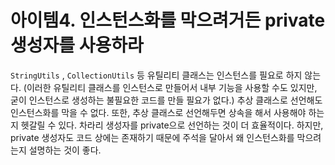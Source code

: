 # 아이템4. 인스턴스화를 막으려거든 private 생성자를 사용하라

`StringUtils` , `CollectionUtils` 등 유틸리티 클래스는 인스턴스를 필요로 하지 않는다.
(이러한 유틸리티 클래스를 인스턴스로 만들어서 내부 기능을 사용할 수도 있지만, 굳이 인스턴스로 생성하는 불필요한 코드를 만들 필요가 없다.)
추상 클래스로 선언해도 인스턴스화를 막을 수 없다. 또한, 추상 클래스로 선언해두면 상속을 해서 사용해야 하는지 헷갈릴 수 있다.
차라리 생성자를 private으로 선언하는 것이 더 효율적이다.
하지만, private 생성자도 코드 상에는 존재하기 때문에 주석을 달아서 왜 인스턴스화를 막으려는지 설명하는 것이 좋다.
